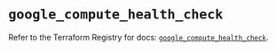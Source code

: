 # `google_compute_health_check`

Refer to the Terraform Registry for docs: [`google_compute_health_check`](https://registry.terraform.io/providers/hashicorp/google-beta/6.30.0/docs/resources/google_compute_health_check).
